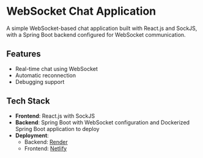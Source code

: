 # WebSocket Chat Application

A simple WebSocket-based chat application built with React.js and SockJS, with a Spring Boot backend configured for WebSocket communication.

## Features

- Real-time chat using WebSocket
- Automatic reconnection
- Debugging support

## Tech Stack

- **Frontend**: React.js with SockJS  
- **Backend**: Spring Boot with WebSocket configuration and Dockerized Spring Boot application to deploy
- **Deployment**:  
  - Backend: [Render](https://chat-deployment-latest-euii.onrender.com) 
  - Frontend: [Netlify](https://chatspring.netlify.app)
